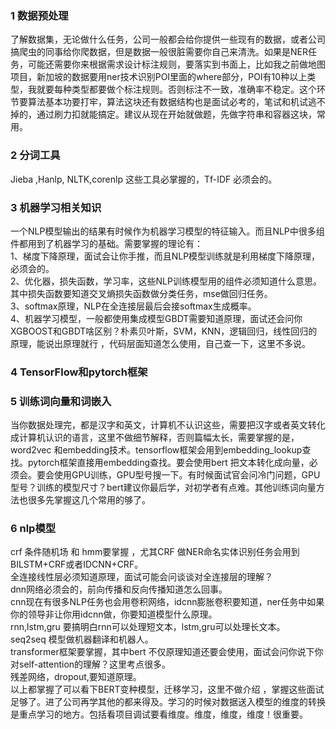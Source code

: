 ### 1 数据预处理   
了解数据集，无论做什么任务，公司一般都会给你提供一些现有的数据，或者公司搞爬虫的同事给你爬数据，但是数据一般很脏需要你自己来清洗。如果是NER任务，可能还需要你来根据需求设计标注规则，要落实到书面上，比如我之前做地图项目，新加坡的数据要用ner技术识别POI里面的where部分，POI有10种以上类型，我就要每种类型都要做个标注规则。否则标注不一致，准确率不稳定。这个环节要算法基本功要打牢，算法这块还有数据结构也是面试必考的，笔试和机试逃不掉的，通过刷力扣就能搞定。建议从现在开始就做题，先做字符串和容器这块，常用。  
### 2 分词工具 
Jieba ,Hanlp, NLTK,corenlp 这些工具必掌握的，Tf-IDF 必须会的。  
### 3 机器学习相关知识  
一个NLP模型输出的结果有时候作为机器学习模型的特征输入。而且NLP中很多组件都用到了机器学习的基础。需要掌握的理论有：  
1、梯度下降原理，面试会让你手推，而且NLP模型训练就是利用梯度下降原理，必须会的。  
2、优化器，损失函数，学习率，这些NLP训练模型用的组件必须知道什么意思。其中损失函数要知道交叉熵损失函数做分类任务，mse做回归任务。  
3、softmax原理，NLP在全连接层最后会接softmax生成概率。  
4、机器学习模型，一般都使用集成模型GBDT需要知道原理，面试还会问你XGBOOST和GBDT啥区别？朴素贝叶斯，SVM，KNN，逻辑回归，线性回归的原理，能说出原理就行 ，代码层面知道怎么使用，自己查一下，这里不多说。
### 4 TensorFlow和pytorch框架  
### 5 训练词向量和词嵌入  
当你数据处理完，都是汉字和英文，计算机不认识这些，需要把汉字或者英文转化成计算机认识的语言，这里不做细节解释，否则篇幅太长，需要掌握的是，word2vec 和embedding技术。tensorflow框架会用到embedding_lookup查找。pytorch框架直接用embedding查找。要会使用bert 把文本转化成向量，必须会。要会使用GPU训练，GPU型号搜一下。有时候面试官会问冷门问题，GPU型号？训练的模型尺寸？bert建议你最后学，对初学者有点难。其他训练词向量方法也很多先掌握这几个常用的够了。
### 6 nlp模型
crf 条件随机场 和 hmm要掌握 ，尤其CRF 做NER命名实体识别任务会用到BILSTM+CRF或者IDCNN+CRF。  
全连接线性层必须知道原理，面试可能会问谈谈对全连接层的理解？  
dnn网络必须会的，前向传播和反向传播知道怎么回事。  
cnn现在有很多NLP任务也会用卷积网络，idcnn膨胀卷积要知道，ner任务中如果你的领导非让你用idcnn做，你要知道模型什么原理。  
rnn,lstm,gru 要搞明白rnn可以处理短文本，lstm,gru可以处理长文本。  
seq2seq 模型做机器翻译和机器人。  
transformer框架要掌握，其中bert 不仅原理知道还要会使用，面试会问你说下你对self-attention的理解？这里考点很多。  
残差网络，dropout,要知道原理。  
以上都掌握了可以看下BERT变种模型，迁移学习，这里不做介绍 ，掌握这些面试足够了。进了公司再学其他的都来得及。学习的时候对数据送入模型的维度的转换是重点学习的地方。包括看项目调试要看维度。维度，维度，维度！很重要。

